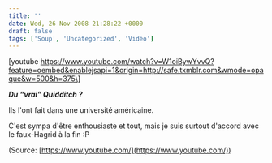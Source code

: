 ```yaml
---
title: ''
date: Wed, 26 Nov 2008 21:28:22 +0000
draft: false
tags: ['Soup', 'Uncategorized', 'Vidéo']
---
```


\[youtube https://www.youtube.com/watch?v=W1oiBywYvvQ?feature=oembed&enablejsapi=1&origin=http://safe.txmblr.com&wmode=opaque&w=500&h=375\]

**_Du “vrai” Quidditch ?_**

Ils l'ont fait dans une université américaine.

C'est sympa d'être enthousiaste et tout, mais je suis surtout d'accord avec le faux-Hagrid à la fin :P

(Source: [https://www.youtube.com/](https://www.youtube.com/))